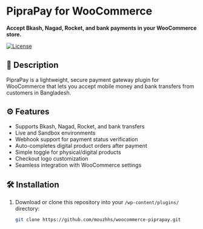 # PipraPay for WooCommerce

**Accept Bkash, Nagad, Rocket, and bank payments in your WooCommerce store.**

[![License](https://img.shields.io/badge/license-GPLv2-blue.svg)](https://www.gnu.org/licenses/gpl-2.0.html)

## 🧾 Description

PipraPay is a lightweight, secure payment gateway plugin for WooCommerce that lets you accept mobile money and bank transfers from customers in Bangladesh.

## ⚙️ Features

- Supports Bkash, Nagad, Rocket, and bank transfers
- Live and Sandbox environments
- Webhook support for payment status verification
- Auto-completes digital product orders after payment
- Simple toggle for physical/digital products
- Checkout logo customization
- Seamless integration with WooCommerce settings

## 🛠️ Installation

1. Download or clone this repository into your `/wp-content/plugins/` directory:
   ```bash
   git clone https://github.com/mouzhhs/woocommerce-piprapay.git
